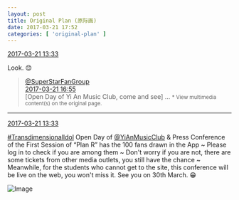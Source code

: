 ```yaml
---
layout: post
title: Original Plan (原际画)
date: 2017-03-21 17:52
categories: [ 'original-plan' ]
---
```


<div class="weibo-info">
  <a href="http://weibo.com/5626539553/EAOhe0skG">2017-03-21 13:33</a>
</div>

Look. :blush:

<!-- more -->

> <div class="weibo-post-name">
>   <a href="http://weibo.com/sfantuan">@SuperStarFanGroup</a>
> </div>
> <div class="weibo-info">
>   <a href="http://weibo.com/5590124843/EvoZA9evT">2017-03-21 16:55</a>
> </div>
> [Open Day of Yi An Music Club, come and see] …  
> <small>* View multimedia content(s) on the original page.</small>

---

<div class="weibo-info">
  <a href="http://weibo.com/5626539553/EAOhe0skG">2017-03-21 13:33</a>
</div>

[#TransdimensionalIdol](http://weibo.com/p/100808fab985aab0bfb2724bf4d29856cf6ee7) Open Day of [@YiAnMusicClub](http://weibo.com/u/6094546964) & Press Conference of the First Session of “Plan R” has the 100 fans drawn in the App ~ Please log in to check if you are among them ~ Don't worry if you are not, there are some tickets from other media outlets, you still have the chance ~ Meanwhile, for the students who cannot get to the site, this conference will be live on the web, you won't miss it. See you on 30th March. :grin:

![Image](http://wx3.sinaimg.cn/mw690/0068MnXXgy1fduei2bddcj30m80vghap.jpg)
